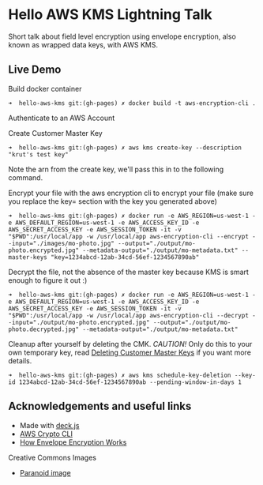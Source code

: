 # Hello AWS KMS Lightning Talk

Short talk about field level encryption using envelope encryption, also known as wrapped data keys, with AWS KMS.

## Live Demo

Build docker container
```
➜  hello-aws-kms git:(gh-pages) ✗ docker build -t aws-encryption-cli .
```

Authenticate to an AWS Account

Create Customer Master Key
```
➜  hello-aws-kms git:(gh-pages) ✗ aws kms create-key --description "krut's test key"
```
Note the arn from the create key, we'll pass this in to the following command.

Encrypt your file with the aws encryption cli to encrypt your file (make sure you replace the key= section with the key you generated above)
```
➜  hello-aws-kms git:(gh-pages) ✗ docker run -e AWS_REGION=us-west-1 -e AWS_DEFAULT_REGION=us-west-1 -e AWS_ACCESS_KEY_ID -e AWS_SECRET_ACCESS_KEY -e AWS_SESSION_TOKEN -it -v "$PWD":/usr/local/app -w /usr/local/app aws-encryption-cli --encrypt --input="./images/mo-photo.jpg" --output="./output/mo-photo.encrypted.jpg" --metadata-output="./output/mo-metadata.txt" --master-keys "key=1234abcd-12ab-34cd-56ef-1234567890ab"
```

Decrypt the file, not the absence of the master key because KMS is smart enough to figure it out :)
```
➜  hello-aws-kms git:(gh-pages) ✗ docker run -e AWS_REGION=us-west-1 -e AWS_DEFAULT_REGION=us-west-1 -e AWS_ACCESS_KEY_ID -e AWS_SECRET_ACCESS_KEY -e AWS_SESSION_TOKEN -it -v "$PWD":/usr/local/app -w /usr/local/app aws-encryption-cli --decrypt --input="./output/mo-photo.encrypted.jpg" --output="./output/mo-photo.decrypted.jpg" --metadata-output="./output/mo-metadata.txt"
```

Cleanup after yourself by deleting the CMK.  *CAUTION!* Only do this to your own temporary key, read <a href='http://docs.aws.amazon.com/kms/latest/developerguide/deleting-keys.html#deleting-keys-scheduling-key-deletion-cli'>Deleting Customer Master Keys</a> if you want more details.
```
➜  hello-aws-kms git:(gh-pages) ✗ aws kms schedule-key-deletion --key-id 1234abcd-12ab-34cd-56ef-1234567890ab --pending-window-in-days 1
```

## Acknowledgements and useful links

- Made with [deck.js](http://imakewebthings.github.com/deck.js)
- [AWS Crypto CLI](https://docs.aws.amazon.com/encryption-sdk/latest/developer-guide/crypto-cli.html)
- [How Envelope Encryption Works](https://docs.aws.amazon.com/encryption-sdk/latest/developer-guide/how-it-works.html#envelope-encryption)

Creative Commons Images
- [Paranoid image](https://commons.wikimedia.org/wiki/File:Paranoia_HLM_logo.gif)

